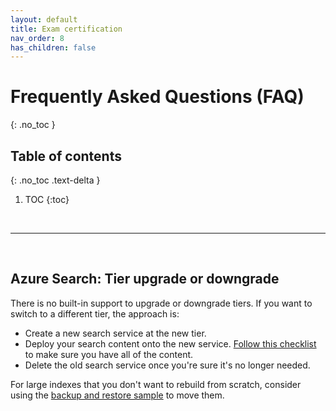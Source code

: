 ```yaml
---
layout: default
title: Exam certification
nav_order: 8
has_children: false
---
```


# Frequently Asked Questions (FAQ) 
{: .no_toc }

## Table of contents
{: .no_toc .text-delta }

1. TOC
{:toc}

<br/>

---

<br/>

## Azure Search: Tier upgrade or downgrade

There is no built-in support to upgrade or downgrade tiers. If you want to switch to a different tier, the approach is:

- Create a new search service at the new tier.
- Deploy your search content onto the new service. [Follow this checklist](https://learn.microsoft.com/en-us/azure/search/search-howto-move-across-regions#prepare-and-move) to make sure you have all of the content.
- Delete the old search service once you're sure it's no longer needed.

For large indexes that you don't want to rebuild from scratch, consider using the [backup and restore sample](https://github.com/Azure-Samples/azure-search-dotnet-utilities/blob/main/index-backup-restore/README.md) to move them.


